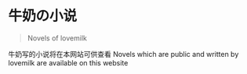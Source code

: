 # 牛奶の小说
> Novels of lovemilk


牛奶写的小说将在本网站可供查看 
Novels which are public and written by lovemilk are available on this website

